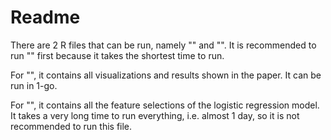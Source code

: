 # Readme

There are 2 R files that can be run, namely "" and "". It is recommended to run "" first because it takes the shortest time to run.

For "", it contains all visualizations and results shown in the paper. It can be run in 1-go.

For "", it contains all the feature selections of the logistic regression model. It takes a very long time to run everything, i.e. almost 1 day, so it is not recommended to run this file.
